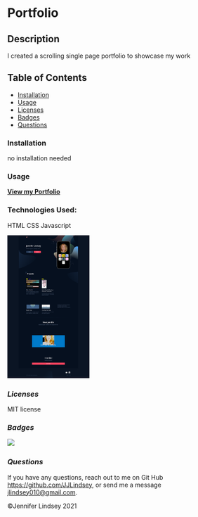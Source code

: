 # Portfolio

## **Description**
I created a scrolling single page portfolio to showcase my work 

## **Table of Contents**
* [Installation](#installation)
* [Usage](#usage)
* [Licenses](#licenses)
* [Badges](#Badges)
* [Questions](#questions)


### **Installation**
no installation needed


### **Usage**


**[View my Portfolio](https://jjlindsey.github.io/simple-portfolio/)**

### **Technologies Used:**
 HTML
 CSS
 Javascript

<img src="images/screenshotPortfolio.png" height=325>



### *Licenses*
MIT license


### *Badges*
<img src="https://img.shields.io/badge/MIT-license-brightgreen">

### *Questions*
If you have any questions, reach out to me on Git Hub https://github.com/JJLindsey, or send me a message jlindsey010@gmail.com.


©Jennifer Lindsey 2021
